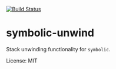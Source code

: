 [![Build Status](https://travis-ci.org/getsentry/symbolic.svg?branch=master)](https://travis-ci.org/getsentry/symbolic)

# symbolic-unwind

Stack unwinding functionality for `symbolic`.

License: MIT
